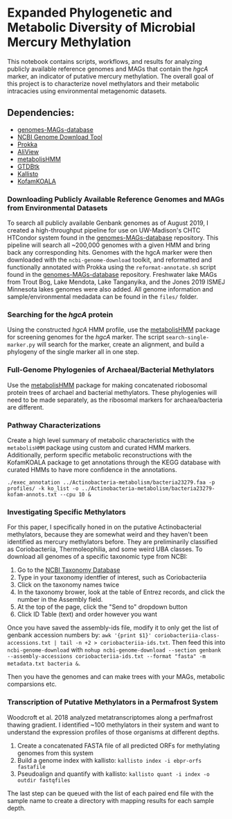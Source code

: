 # Expanded Phylogenetic and Metabolic Diversity of Microbial Mercury Methylation

This notebook contains scripts, workflows, and results for analyzing publicly available reference genomes and MAGs that contain the _hgcA_ marker, an indicator of putative mercury methylation. The overall goal of this project is to characterize novel methylators and their metabolic intracacies using environmental metagenomic datasets. 

## Dependencies: 

- [genomes-MAGs-database](https://github.com/elizabethmcd/genomes-MAGs-database)
- [NCBI Genome Download Tool](https://github.com/kblin/ncbi-genome-download)
- [Prokka](https://github.com/tseemann/prokka) 
- [AliView](http://www.ormbunkar.se/aliview/)
- [metabolisHMM](https://github.com/elizabethmcd/metabolisHMM)
- [GTDBtk](http://gtdb.ecogenomic.org/)
- [Kallisto](https://pachterlab.github.io/kallisto/)
- [KofamKOALA](https://www.genome.jp/tools/kofamkoala/)


### Downloading Publicly Available Reference Genomes and MAGs from Environmental Datasets

To search all publicly available Genbank genomes as of August 2019, I created a high-throughput pipeline for use on UW-Madison's CHTC HTCondor system found in the [genomes-MAGs-database](https://github.com/elizabethmcd/genomes-MAGs-database) repository. This pipeline will search all ~200,000 genomes with a given HMM and bring back any corresponding hits. Genomes with the hgcA marker were then downloaded with the `ncbi-genome-download` toolkit, and reformatted and functionally annotated with Prokka using the `reformat-annotate.sh` script found in the [genomes-MAGs-database](https://github.com/elizabethmcd/genomes-MAGs-database) repository. Freshwater lake MAGs from Trout Bog, Lake Mendota, Lake Tanganyika, and the Jones 2019 ISMEJ Minnesota lakes genomes were also added. All genome information and sample/environmental medadata can be found in the `files/` folder.  

### Searching for the _hgcA_ protein

Using the constructed _hgcA_ HMM profile, use the [metabolisHMM](https://github.com/elizabethmcd/metabolisHMM) package for screening genomes for the _hgcA_ marker. The script `search-single-marker.py` will search for the marker, create an alignment, and build a phylogeny of the single marker all in one step. 

### Full-Genome Phylogenies of Archaeal/Bacterial Methylators

Use the [metabolisHMM](https://github.com/elizabethmcd/metabolisHMM) package for making concatenated riobosomal protein trees of archael and bacterial methylators. These phylogenies will need to be made separately, as the ribosomal markers for archaea/bacteria are different. 

### Pathway Characterizations 

Create a high level summary of metabolic characteristics with the `metabolisHMM` package using custom and curated HMM markers. Additionally, perform specific metabolic reconstructions with the KofamKOALA package to get annotations through the KEGG database with curated HMMs to have more confidence in the annotations. 

```
./exec_annotation ../Actinobacteria-metabolism/bacteria23279.faa -p profiles/ -k ko_list -o ../Actinobacteria-metabolism/bacteria23279-kofam-annots.txt --cpu 10 &
```

### Investigating Specific Methylators

For this paper, I specifically honed in on the putative Actinobacterial methylators, because they are somewhat weird and they haven't been identified as mercury methylators before. They are preliminarily classified as Coriobacteriia, Thermoleophilia, and some weird UBA classes. To download all genomes of a specific taxonomic type from NCBI: 

1. Go to the [NCBI Taxonomy Database](https://www.ncbi.nlm.nih.gov/taxonomy)
2. Type in your taxonomy identfier of interest, such as Coriobacteriia
3. Click on the taxonomy names twice
4. In the taxonomy brower, look at the table of Entrez records, and click the number in the Assembly field.
5. At the top of the page, click the "Send to" dropdown button
6. Click ID Table (text) and order however you want

Once you have saved the assembly-ids file, modify it to only get the list of genbank accession numbers by: `awk '{print $1}' coriobacteriia-class-accessions.txt | tail -n +2 > coriobacteriia-ids.txt`. Then feed this into `ncbi-genome-download` with `nohup ncbi-genome-download --section genbank --assembly-accessions coriobacteriia-ids.txt --format "fasta" -m metadata.txt bacteria &`. 

Then you have the genomes and can make trees with your MAGs, metabolic comparsions etc.

### Transcription of Putative Methylators in a Permafrost System 

Woodcroft et al. 2018 analyzed metatranscriptomes along a perfmafrost thawing gradient. I identified ~100 methylators in their system and want to understand the expression profiles of those organisms at different depths. 

1. Create a concatenated FASTA file of all predicted ORFs for methylating genomes from this system
2. Build a genome index with kallisto: `kallisto index -i ebpr-orfs fastafile`
3. Pseudoalign and quantify with kallisto: `kallisto quant -i index -o outdir fastqfiles`

The last step can be queued with the list of each paired end file with the sample name to create a directory with mapping results for each sample depth. 